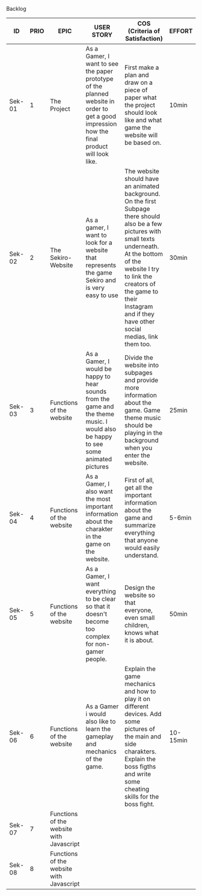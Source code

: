 Backlog

| ID  | PRIO | EPIC        | USER STORY                                 | COS (Criteria of Satisfaction)  | EFFORT |
| --- | ---- | ----------- | ------------------------------------------ | ------------------------------- | ------ |
| Sek-01 | 1 | The Project | As a Gamer, I want to see the paper prototype of the planned website in order to get a good impression how the final product will look like. | First make a plan and draw on a piece of paper what the project should look like and what game the website will be based on. | 10min |
| Sek-02 | 2 | The Sekiro-Website | As a gamer, I want to look for a website that represents the game Sekiro and is very easy to use | The website should have an animated background. On the first Subpage there should also be a few pictures with small texts underneath. At the bottom of the website I try to link the creators of the game to their Instagram and if they have other social medias, link them too.| 30min |
| Sek-03 | 3 | Functions of the website | As a Gamer, I would be happy to hear sounds from the game and the theme music. I would also be happy to see some animated pictures | Divide the website into subpages and provide more information about the game. Game theme music should be playing in the background when you enter the website. | 25min |
| Sek-04 | 4 | Functions of the website | As a Gamer, I also want the most important information about the charakter in the game on the website. | First of all, get all the important information about the game and summarize everything that anyone would easily understand. | 5-6min |
| Sek-05 | 5 |  Functions of the website | As a Gamer, I want everything to be clear so that it doesn't become too complex for non-gamer people. | Design the website so that everyone, even small children, knows what it is about. | 50min |
| Sek-06 | 6 | Functions of the website | As a Gamer i would also like to learn the gameplay and mechanics of the game. | Explain the game mechanics and how to play it on different devices. Add some pictures of the main and side charakters. Explain the boss figths and write some cheating skills for the boss fight. | 10-15min |
| Sek-07 | 7 | Functions of the website with Javascript |  |  |  |
| Sek-08 | 8 | Functions of the website with Javascript |  |  |  |
